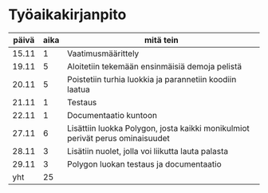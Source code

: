 # Työaikakirjanpito

|päivä   |aika   |mitä tein   | 
|------- |------  |----	|
|15.11   |1   	  | Vaatimusmäärittely   		 |  
|19.11   |5       | Aloitetiin tekemään ensinmäisiä demoja pelistä  |
|20.11   |5       | Poistetiin turhia luokkia ja parannetiin koodiin laatua |
|21.11   |1       | Testaus |
|22.11   |1       | Documentaatio kuntoon |
|27.11   |6       | Lisättiin luokka Polygon, josta kaikki monikulmiot perivät perus ominaisuudet
|28.11   |3       | Lisätiin nuolet, jolla voi liikutta lauta palasta
|29.11   |3       | Polygon luokan testaus ja documentaatio
|yht     |25      |
